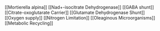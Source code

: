 [[Mortierella alpina]]
[[Nad+-isocitrate Dehydrogenase]]
[[GABA shunt]]
[[Citrate-oxoglutarate Carrier]]
[[Glutamate Dehydrogenase Shunt]]
[[Oxygen supply]]
[[Nitrogen Limitation]]
[[Oleaginous Microorganisms]]
[[Metabolic Recycling]]
